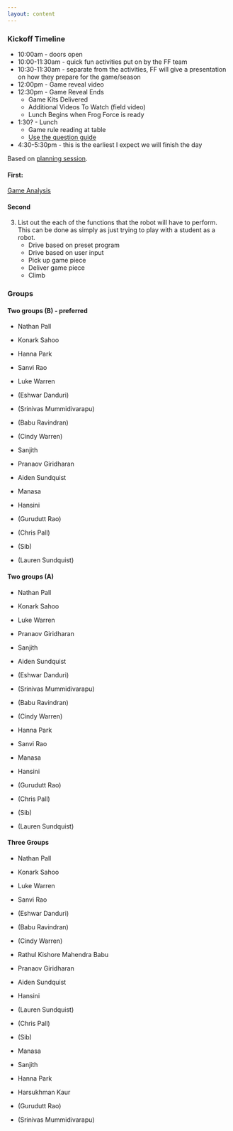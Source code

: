 ```yaml
---
layout: content
---
```


### Kickoff Timeline
* 10:00am - doors open 
* 10:00-11:30am - quick fun activities put on by the FF team 
* 10:30-11:30am - separate from the activities, FF will give a presentation on how they prepare for the game/season
* 12:00pm - Game reveal video
* 12:30pm - Game Reveal Ends
    * Game Kits Delivered
    * Additional Videos To Watch (field video)
    * Lunch Begins when Frog Force is ready
* 1:30? - Lunch 
    * Game rule reading at table 
    * [Use the question guide](/frc-survival-guide/aa-handbook/planning/kickoff-planning-session/)   
* 4:30-5:30pm - this is the earliest I expect we will finish the day 

Based on [planning session](/frc-survival-guide/aa-handbook/planning/kickoff-planning-session/).

#### First: 
[Game Analysis](kickoff-game-analysis)

#### Second
3. List out the each of the functions that the robot will have to perform. This can be done as simply as just trying to play with a student as a robot.    
    * Drive based on preset program
    * Drive based on user input
    * Pick up game piece
    * Deliver game piece
    * Climb    

    




### Groups

#### Two groups (B) - preferred

* Nathan Pall
* Konark Sahoo
* Hanna Park
* Sanvi Rao
* Luke Warren
* (Eshwar Danduri)
* (Srinivas Mummidivarapu)
* (Babu Ravindran)
* (Cindy Warren)

* Sanjith
* Pranaov Giridharan
* Aiden Sundquist
* Manasa
* Hansini
* (Gurudutt Rao)
* (Chris Pall)
* (Sib)
* (Lauren Sundquist)

#### Two groups (A)
* Nathan Pall
* Konark Sahoo
* Luke Warren
* Pranaov Giridharan
* Sanjith
* Aiden Sundquist
* (Eshwar Danduri)
* (Srinivas Mummidivarapu)
* (Babu Ravindran)
* (Cindy Warren)

* Hanna Park
* Sanvi Rao
* Manasa
* Hansini
* (Gurudutt Rao)
* (Chris Pall)
* (Sib)
* (Lauren Sundquist)


#### Three Groups 
* Nathan Pall
* Konark Sahoo
* Luke Warren
* Sanvi Rao
* (Eshwar Danduri)
* (Babu Ravindran)
* (Cindy Warren)

* Rathul Kishore Mahendra Babu
* Pranaov Giridharan
* Aiden Sundquist
* Hansini
* (Lauren Sundquist)
* (Chris Pall)
* (Sib)

* Manasa
* Sanjith
* Hanna Park
* Harsukhman Kaur
* (Gurudutt Rao)
* (Srinivas Mummidivarapu)